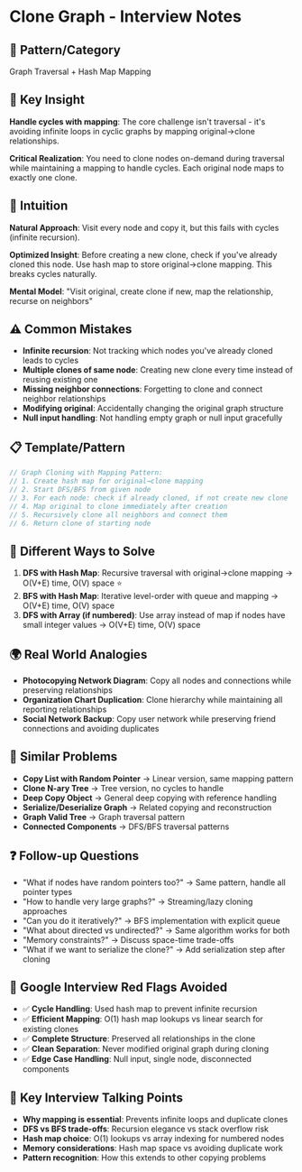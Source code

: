 # Clone Graph - Interview Notes

## 🔧 Pattern/Category

Graph Traversal + Hash Map Mapping

## 🔑 Key Insight

**Handle cycles with mapping**: The core challenge isn't traversal - it's avoiding infinite loops in cyclic graphs by mapping original→clone relationships.

**Critical Realization**: You need to clone nodes on-demand during traversal while maintaining a mapping to handle cycles. Each original node maps to exactly one clone.

## 🧠 Intuition

**Natural Approach**: Visit every node and copy it, but this fails with cycles (infinite recursion).

**Optimized Insight**: Before creating a new clone, check if you've already cloned this node. Use hash map to store original→clone mapping. This breaks cycles naturally.

**Mental Model**: "Visit original, create clone if new, map the relationship, recurse on neighbors"

## ⚠️ Common Mistakes

- **Infinite recursion**: Not tracking which nodes you've already cloned leads to cycles
- **Multiple clones of same node**: Creating new clone every time instead of reusing existing one
- **Missing neighbor connections**: Forgetting to clone and connect neighbor relationships
- **Modifying original**: Accidentally changing the original graph structure
- **Null input handling**: Not handling empty graph or null input gracefully

## 📋 Template/Pattern

```javascript
// Graph Cloning with Mapping Pattern:
// 1. Create hash map for original→clone mapping
// 2. Start DFS/BFS from given node
// 3. For each node: check if already cloned, if not create new clone
// 4. Map original to clone immediately after creation
// 5. Recursively clone all neighbors and connect them
// 6. Return clone of starting node
```

## 🔄 Different Ways to Solve

1. **DFS with Hash Map**: Recursive traversal with original→clone mapping → O(V+E) time, O(V) space ⭐
2. **BFS with Hash Map**: Iterative level-order with queue and mapping → O(V+E) time, O(V) space
3. **DFS with Array (if numbered)**: Use array instead of map if nodes have small integer values → O(V+E) time, O(V) space

## 🌍 Real World Analogies

- **Photocopying Network Diagram**: Copy all nodes and connections while preserving relationships
- **Organization Chart Duplication**: Clone hierarchy while maintaining all reporting relationships
- **Social Network Backup**: Copy user network while preserving friend connections and avoiding duplicates

## 🔗 Similar Problems

- **Copy List with Random Pointer** → Linear version, same mapping pattern
- **Clone N-ary Tree** → Tree version, no cycles to handle
- **Deep Copy Object** → General deep copying with reference handling
- **Serialize/Deserialize Graph** → Related copying and reconstruction
- **Graph Valid Tree** → Graph traversal pattern
- **Connected Components** → DFS/BFS traversal patterns

## ❓ Follow-up Questions

- "What if nodes have random pointers too?" → Same pattern, handle all pointer types
- "How to handle very large graphs?" → Streaming/lazy cloning approaches
- "Can you do it iteratively?" → BFS implementation with explicit queue
- "What about directed vs undirected?" → Same algorithm works for both
- "Memory constraints?" → Discuss space-time trade-offs
- "What if we want to serialize the clone?" → Add serialization step after cloning

## 🚨 Google Interview Red Flags Avoided

- ✅ **Cycle Handling**: Used hash map to prevent infinite recursion
- ✅ **Efficient Mapping**: O(1) hash map lookups vs linear search for existing clones
- ✅ **Complete Structure**: Preserved all relationships in the clone
- ✅ **Clean Separation**: Never modified original graph during cloning
- ✅ **Edge Case Handling**: Null input, single node, disconnected components

## 🎯 Key Interview Talking Points

- **Why mapping is essential**: Prevents infinite loops and duplicate clones
- **DFS vs BFS trade-offs**: Recursion elegance vs stack overflow risk
- **Hash map choice**: O(1) lookups vs array indexing for numbered nodes
- **Memory considerations**: Hash map space vs avoiding duplicate work
- **Pattern recognition**: How this extends to other copying problems
